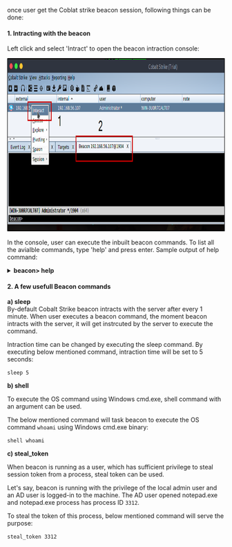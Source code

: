 once user get the Coblat strike beacon session, following things can be done:

#### 1. Intracting with the beacon

Left click and select 'Intract' to open the beacon intraction console:

<img src=https://raw.githubusercontent.com/incredibleindishell/Red_Team_Op/main/Cobalt_strike/images/beacon_intract.png width="900" height="400"/>

In the console, user can execute the inbuilt beacon commands. To list all the avialble commands, type 'help' and press enter.
Sample output of help command:

<details>
  <summary><b>beacon> help</b></summary>

  ```
     Beacon Commands
     ===============

    Command                   Description
    -------                   -----------
    browserpivot              Setup a browser pivot session
    bypassuac                 Spawn a session in a high integrity process
    cancel                    Cancel a download that's in-progress
    cd                        Change directory
    checkin                   Call home and post data
    clear                     Clear beacon queue
    covertvpn                 Deploy Covert VPN client
    cp                        Copy a file
    dcsync                    Extract a password hash from a DC
    desktop                   View and interact with target's desktop
    dllinject                 Inject a Reflective DLL into a process
    download                  Download a file
    downloads                 Lists file downloads in progress
    drives                    List drives on target
    elevate                   Try to elevate privileges
    execute                   Execute a program on target
    exit                      Terminate the beacon session
    getsystem                 Attempt to get SYSTEM
    getuid                    Get User ID
    hashdump                  Dump password hashes
    help                      Help menu
    inject                    Spawn a session in a specific process
    jobkill                   Kill a long-running post-exploitation task
    jobs                      List long-running post-exploitation tasks
    kerberos_ccache_use       Apply kerberos ticket from cache to this session
    kerberos_ticket_purge     Purge kerberos tickets from this session
    kerberos_ticket_use       Apply kerberos ticket to this session
    keylogger                 Inject a keystroke logger into a process
    kill                      Kill a process
    link                      Connect to a Beacon peer over SMB
    logonpasswords            Dump credentials and hashes with mimikatz
    ls                        List files
    make_token                Create a token to pass credentials
    mimikatz                  Runs a mimikatz command
    mkdir                     Make a directory
    mode dns                  Use DNS A as data channel (DNS beacon only)
    mode dns-txt              Use DNS TXT as data channel (DNS beacon only)
    mode dns6                 Use DNS AAAA as data channel (DNS beacon only)
    mode http                 Use HTTP as data channel
    mode smb                  Use SMB peer-to-peer communication
    mv                        Move a file
    net                       Network and host enumeration tool
    note                      Assign a note to this Beacon       
    portscan                  Scan a network for open services
    powerpick                 Execute a command via Unmanaged PowerShell
    powershell                Execute a command via powershell.exe
    powershell-import         Import a powershell script
    ppid                      Set parent PID for spawned post-ex jobs
    ps                        Show process list
    psexec                    Use a service to spawn a session on a host
    psexec_psh                Use PowerShell to spawn a session on a host
    psinject                  Execute PowerShell command in specific process
    pth                       Pass-the-hash using Mimikatz
    pwd                       Print current directory
    rev2self                  Revert to original token
    rm                        Remove a file or folder
    rportfwd                  Setup a reverse port forward
    runas                     Execute a program as another user
    runu                      Execute a program under another PID
    screenshot                Take a screenshot
    shell                     Execute a command via cmd.exe
    shinject                  Inject shellcode into a process
    shspawn                   Spawn process and inject shellcode into it
    sleep                     Set beacon sleep time
    socks                     Start SOCKS4a server to relay traffic
    socks stop                Stop SOCKS4a server
    spawn                     Spawn a session 
    spawnas                   Spawn a session as another user
    spawnto                   Set executable to spawn processes into
    spawnu                    Spawn a session under another PID
    ssh                       Use SSH to spawn an SSH session on a host
    ssh-key                   Use SSH to spawn an SSH session on a host
    steal_token               Steal access token from a process
    timestomp                 Apply timestamps from one file to another
    unlink                    Disconnect from parent Beacon
    upload                    Upload a file
    wdigest                   Dump plaintext credentials with mimikatz
    winrm                     Use WinRM to spawn a session on a host
    wmi                       Use WMI to spawn a session on a host
  ```
</details>

#### 2. A few usefull Beacon commands

<b>a) sleep</b>  
By-default Cobalt Strike beacon intracts with the server after every 1 minute. When user executes a beacon command, the moment beacon intracts with the server, it will get instrcuted by the server to execute the command.

Intraction time can be changed by executing the sleep command. By executing below mentioned command, intraction time will be set to 5 seconds:

    sleep 5


<b>b) shell</b> 

To execute the OS command using Windows cmd.exe, shell command with an argument can be used.

The below mentioned command will task beacon to execute the OS command `whoami` using Windows cmd.exe binary:

    shell whoami
  
<b>c) steal_token</b> 

When beacon is running as a user, which has sufficient privilege to steal session token from a process, steal token can be used.

Let's say, beacon is running with the privilege of the local admin user and an AD user is logged-in to the machine. The AD user opened notepad.exe and notepad.exe process has process ID `3312`.

To steal the token of this process, below mentioned command will serve the purpose:

    steal_token 3312
 

